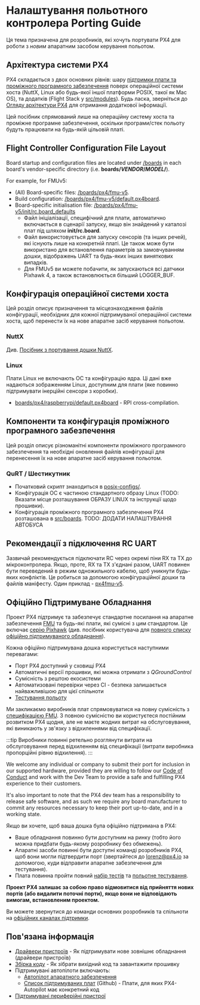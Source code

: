 # Налаштування польотного контролера Porting Guide

Ця тема призначена для розробників, які хочуть портувати PX4 для роботи з _новим_ апаратним засобом керування польотом.

## Архітектура системи PX4

PX4 складається з двох основних рівнів: шару [підтримки плати та проміжного програмного забезпечення](../middleware/index.md) поверх операційної системи хоста (NuttX, Linux або будь-якої іншої платформи POSIX, такої як Mac OS), та додатків (Flight Stack у [src/modules](https://github.com/PX4/PX4-Autopilot/tree/main/src/modules)\). Будь ласка, зверніться до [Огляду архітектури PX4](../concept/architecture.md) для отримання додаткової інформації.

Цей посібник спрямований лише на операційну систему хоста та проміжне програмне забезпечення, оскільки програми/стек польоту будуть працювати на будь-якій цільовій платі.

## Flight Controller Configuration File Layout

Board startup and configuration files are located under [/boards](https://github.com/PX4/PX4-Autopilot/tree/main/boards/) in each board's vendor-specific directory (i.e. **boards/_VENDOR_/_MODEL_/**).

For example, for FMUv5:

- (All) Board-specific files: [/boards/px4/fmu-v5](https://github.com/PX4/PX4-Autopilot/tree/main/boards/px4/fmu-v5).<!-- NEED px4_version -->
- Build configuration: [/boards/px4/fmu-v5/default.px4board](https://github.com/PX4/PX4-Autopilot/blob/main/boards/px4/fmu-v5/default.px4board).<!-- NEED px4_version -->
- Board-specific initialisation file: [/boards/px4/fmu-v5/init/rc.board_defaults](https://github.com/PX4/PX4-Autopilot/blob/main/boards/px4/fmu-v5/init/rc.board_defaults) <!-- NEED px4_version -->
  - Файл ініціалізації, специфічний для плати, автоматично включається в сценарії запуску, якщо він знайдений у каталозі плат під шляхом **init/rc.board**.
  - Файл використовується для запуску сенсорів (та інших речей), які існують лише на конкретній платі. Це також може бути використано для встановлення параметрів за замовчуванням дошки, відображень UART та будь-яких інших виняткових випадків.
  - Для FMUv5 ви можете побачити, як запускаються всі датчики Pixhawk 4, а також встановлюється більший LOGGER_BUF.

## Конфігурація операційної системи хоста

Цей розділ описує призначення та місцезнаходження файлів конфігурації, необхідних для кожної підтримуваної операційної системи хоста, щоб перенести їх на нове апаратне засіб керування польотом.

### NuttX

Див. [Посібник з портування дошки NuttX](porting_guide_nuttx.md).

### Linux

Плати Linux не включають ОС та конфігурацію ядра. Ці дані вже надаються зображенням Linux, доступним для плати (яке повинно підтримувати інерційні сенсори з коробки).

- [boards/px4/raspberrypi/default.px4board](https://github.com/PX4/PX4-Autopilot/blob/main/boards/px4/raspberrypi/default.px4board) - RPI cross-compilation. <!-- NEED px4_version -->

## Компоненти та конфігурація проміжного програмного забезпечення

Цей розділ описує різноманітні компоненти проміжного програмного забезпечення та необхідні оновлення файлів конфігурації для перенесення їх на нове апаратне засіб керування польотом.

### QuRT / Шестикутник

- Початковий скрипт знаходиться в [posix-configs/](https://github.com/PX4/PX4-Autopilot/tree/main/posix-configs). <!-- NEED px4_version -->
- Конфігурація ОС є частиною стандартного образу Linux (TODO: Вказати місце розташування ОБРАЗУ LINUX та інструкції щодо прошивки).
- Конфігурація проміжного програмного забезпечення PX4 розташована в [src/boards](https://github.com/PX4/PX4-Autopilot/tree/main/boards). <!-- NEED px4_version --> TODO: ДОДАТИ НАЛАШТУВАННЯ АВТОБУСА

## Рекомендації з підключення RC UART

Зазвичай рекомендується підключати RC через окремі піни RX та TX до мікроконтролера. Якщо, проте, RX та TX з'єднані разом, UART повинен бути переведений в режим одножильного кабелю, щоб уникнути будь-яких конфліктів. Це робиться за допомогою конфігураційної дошки та файлів маніфесту. Один приклад - [px4fmu-v5](https://github.com/PX4/PX4-Autopilot/blob/main/boards/px4/fmu-v5/src/manifest.c). <!-- NEED px4_version -->

## Офіційно Підтримуване Обладнання

Проект PX4 підтримує та забезпечує стандартне посилання на апаратне забезпечення [FMU](../hardware/reference_design.md) та будь-які плати, які сумісні з цим стандартом. Це включає [серію Pixhawk](../flight_controller/pixhawk_series.md) (див. посібник користувача для [повного списку офіційно підтримуваного обладнання](../flight_controller/index.md)).

Кожна офіційно підтримувана дошка користується наступними перевагами:

- Порт PX4 доступний у сховищі PX4
- Автоматичні версії прошивки, які можна отримати з _QGroundControl_
- Сумісність з рештою екосистеми
- Автоматизовані перевірки через CI - безпека залишається найважливішою для цієї спільноти
- [Тестування польоту](../test_and_ci/test_flights.md)

Ми закликаємо виробників плат спрямовуватися на повну сумісність з [специфікацією FMU](https://pixhawk.org/). З повною сумісністю ви користуєтеся постійним розвитком PX4 щодня, але не маєте жодних витрат на обслуговування, які виникають у зв'язку з відхиленнями від специфікації.

:::tip
Виробники повинні ретельно розглянути витрати на обслуговування перед відхиленням від специфікації (витрати виробника пропорційні рівню відхилення).
:::

We welcome any individual or company to submit their port for inclusion in our supported hardware, provided they are willing to follow our [Code of Conduct](https://github.com/PX4/PX4-Autopilot/blob/main/CODE_OF_CONDUCT.md) and work with the Dev Team to provide a safe and fulfilling PX4 experience to their customers.

It's also important to note that the PX4 dev team has a responsibility to release safe software, and as such we require any board manufacturer to commit any resources necessary to keep their port up-to-date, and in a working state.

Якщо ви хочете, щоб ваша дошка була офіційно підтримана в PX4:

- Ваше обладнання повинно бути доступним на ринку (тобто його можна придбати будь-якому розробнику без обмежень).
- Апаратні засоби повинні бути доступні команді розробників PX4, щоб вони могли підтвердити порт (звертайтеся до [lorenz@px4.io](mailto:lorenz@px4.io) за допомогою, куди відправити апаратне забезпечення для тестування).
- Плата повинна пройти повний [набір тестів](../test_and_ci/index.md) та [польотне тестування](../test_and_ci/test_flights.md).

**Проект PX4 залишає за собою право відмовитися від прийняття нових портів (або видалити поточні порти), якщо вони не відповідають вимогам, встановленим проектом.**

Ви можете звернутися до команди основних розробників та спільноти на [офіційних каналах підтримки](../contribute/support.md).

## Пов'язана інформація

- [Драйвери пристроїв](../middleware/drivers.md) - Як підтримувати нове зовнішнє обладнання (драйвери пристроїв)
- [Збірка коду](../dev_setup/building_px4.md) - Як зібрати вихідний код та завантажити прошивку
- Підтримувані автопілоти включають:
  - [Автопілот апаратного забезпечення](../flight_controller/index.md)
  - [Список підтримуваних плат](https://github.com/PX4/PX4-Autopilot/#supported-hardware) (Github) - Плати, для яких PX4-Autopilot має конкретний код
- [Підтримувані периферійні пристрої](../peripherals/index.md)
